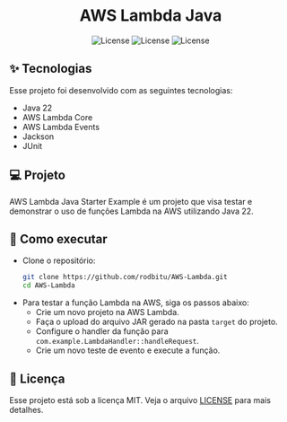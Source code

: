 <h1 align="center">AWS Lambda Java</h1>

<p align="center">
  <img alt="License" src="https://img.shields.io/static/v1?label=License&message=MIT&color=8257E5&labelColor=000000">
  <img alt="License" src="https://img.shields.io/static/v1?label=Language&message=Java&color=8257E5&labelColor=000000">
  <img alt="License" src="https://img.shields.io/static/v1?label=Version&message=0.0.1&color=8257E5&labelColor=000000">
</p>

## ✨ Tecnologias

Esse projeto foi desenvolvido com as seguintes tecnologias:

* Java 22
* AWS Lambda Core
* AWS Lambda Events
* Jackson
* JUnit

## 💻 Projeto

AWS Lambda Java Starter Example é um projeto que visa testar e demonstrar o uso de funções Lambda na AWS utilizando Java 22.

## 🚀 Como executar

- Clone o repositório:
  ```bash
  git clone https://github.com/rodbitu/AWS-Lambda.git
  cd AWS-Lambda
    ```
- Para testar a função Lambda na AWS, siga os passos abaixo:
  - Crie um novo projeto na AWS Lambda.
  - Faça o upload do arquivo JAR gerado na pasta `target` do projeto.
  - Configure o handler da função para `com.example.LambdaHandler::handleRequest`.
  - Crie um novo teste de evento e execute a função.

## 📄 Licença

Esse projeto está sob a licença MIT. Veja o arquivo [LICENSE](LICENSE.md) para mais detalhes.
